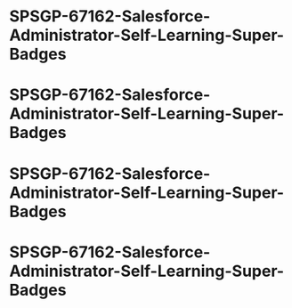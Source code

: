 # SPSGP-67162-Salesforce-Administrator-Self-Learning-Super-Badges
# SPSGP-67162-Salesforce-Administrator-Self-Learning-Super-Badges
# SPSGP-67162-Salesforce-Administrator-Self-Learning-Super-Badges
# SPSGP-67162-Salesforce-Administrator-Self-Learning-Super-Badges
